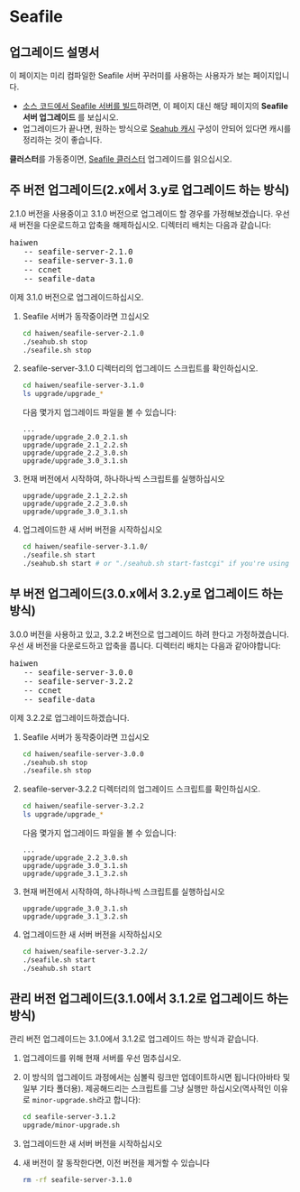 # Seafile

## 업그레이드 설명서

이 페이지는 미리 컴파일한 Seafile 서버 꾸러미를 사용하는 사용자가 보는 페이지입니다.

- [소스 코드에서 Seafile 서버를 빌드](../build_seafile/server.md)하려면, 이 페이지 대신 해당 페이지의 **Seafile 서버 업그레이드** 를 보십시오.
- 업그레이드가 끝나면, 원하는 방식으로 [Seahub 캐시](add_memcached.md) 구성이 안되어 있다면 캐시를 정리하는 것이 좋습니다.

**클러스터**를 가동중이면, [Seafile 클러스터](../deploy_pro/upgrade_a_cluster.md) 업그레이드를 읽으십시오.

## 주 버전 업그레이드(2.x에서 3.y로 업그레이드 하는 방식)


2.1.0 버전을 사용중이고 3.1.0 버전으로 업그레이드 할 경우를 가정해보겠습니다. 우선 새 버전을 다운로드하고 압축을 해제하십시오. 디렉터리 배치는 다음과 같습니다:


<pre>
haiwen
   -- seafile-server-2.1.0
   -- seafile-server-3.1.0
   -- ccnet
   -- seafile-data
</pre>


이제 3.1.0 버전으로 업그레이드하십시오.

1. Seafile 서버가 동작중이라면 끄십시오

   ```sh
   cd haiwen/seafile-server-2.1.0
   ./seahub.sh stop
   ./seafile.sh stop
   ```
2. seafile-server-3.1.0 디렉터리의 업그레이드 스크립트를 확인하십시오.

   ```sh
   cd haiwen/seafile-server-3.1.0
   ls upgrade/upgrade_*
   ```

   다음 몇가지 업그레이드 파일을 볼 수 있습니다:

   ```
   ...
   upgrade/upgrade_2.0_2.1.sh
   upgrade/upgrade_2.1_2.2.sh
   upgrade/upgrade_2.2_3.0.sh
   upgrade/upgrade_3.0_3.1.sh
   ```

3. 현재 버전에서 시작하여, 하나하나씩 스크립트를 실행하십시오

   ```
   upgrade/upgrade_2.1_2.2.sh
   upgrade/upgrade_2.2_3.0.sh
   upgrade/upgrade_3.0_3.1.sh
   ```

4. 업그레이드한 새 서버 버전을 시작하십시오

   ```sh
   cd haiwen/seafile-server-3.1.0/
   ./seafile.sh start
   ./seahub.sh start # or "./seahub.sh start-fastcgi" if you're using fastcgi
   ```

## 부 버전 업그레이드(3.0.x에서 3.2.y로 업그레이드 하는 방식)

3.0.0 버전을 사용하고 있고, 3.2.2 버전으로 업그레이드 하려 한다고 가정하겠습니다. 우선 새 버전을 다운로드하고 압축을 풉니다. 디렉터리 배치는 다음과 같아야합니다:


<pre>
haiwen
   -- seafile-server-3.0.0
   -- seafile-server-3.2.2
   -- ccnet
   -- seafile-data
</pre>


이제 3.2.2로 업그레이드하겠습니다.

1. Seafile 서버가 동작중이라면 끄십시오

   ```sh
   cd haiwen/seafile-server-3.0.0
   ./seahub.sh stop
   ./seafile.sh stop
   ```
2. seafile-server-3.2.2 디렉터리의 업그레이드 스크립트를 확인하십시오.

   ```sh
   cd haiwen/seafile-server-3.2.2
   ls upgrade/upgrade_*
   ```

   다음 몇가지 업그레이드 파일을 볼 수 있습니다:

   ```
   ...
   upgrade/upgrade_2.2_3.0.sh
   upgrade/upgrade_3.0_3.1.sh
   upgrade/upgrade_3.1_3.2.sh
   ```

3. 현재 버전에서 시작하여, 하나하나씩 스크립트를 실행하십시오

   ```
   upgrade/upgrade_3.0_3.1.sh
   upgrade/upgrade_3.1_3.2.sh
   ```

4. 업그레이드한 새 서버 버전을 시작하십시오

   ```sh
   cd haiwen/seafile-server-3.2.2/
   ./seafile.sh start
   ./seahub.sh start
   ```


## 관리 버전 업그레이드(3.1.0에서 3.1.2로 업그레이드 하는 방식)

관리 버전 업그레이드는 3.1.0에서 3.1.2로 업그레이드 하는 방식과 같습니다.


1. 업그레이드를 위해 현재 서버를 우선 멈추십시오.
2. 이 방식의 업그레이드 과정에서는 심볼릭 링크만 업데이트하시면 됩니다(아바타 및 일부 기타 폴더용). 제공해드리는 스크립트를 그냥 실행만 하십시오(역사적인 이유로 `minor-upgrade.sh`라고 합니다):

   ```sh
   cd seafile-server-3.1.2
   upgrade/minor-upgrade.sh
   ```

3. 업그레이드한 새 서버 버전을 시작하십시오

4. 새 버전이 잘 동작한다면, 이전 버전을 제거할 수 있습니다

   ```sh
   rm -rf seafile-server-3.1.0
   ```

